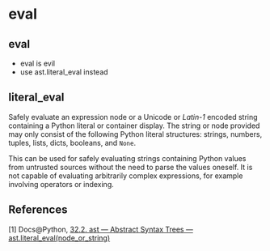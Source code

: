 # eval

## eval

* eval is evil
* use ast.literal_eval instead

## literal_eval

Safely evaluate an expression node or a Unicode or *Latin-1* encoded string containing a Python literal or container display. The string or node provided may only consist of the following Python literal structures: strings, numbers, tuples, lists, dicts, booleans, and `None`.

This can be used for safely evaluating strings containing Python values from untrusted sources without the need to parse the values oneself. It is not capable of evaluating arbitrarily complex expressions, for example involving operators or indexing.

## References

[1] Docs@Python, [32.2. ast — Abstract Syntax Trees — ast.literal_eval(node_or_string)](https://docs.python.org/2/library/ast.html#ast.literal_eval)